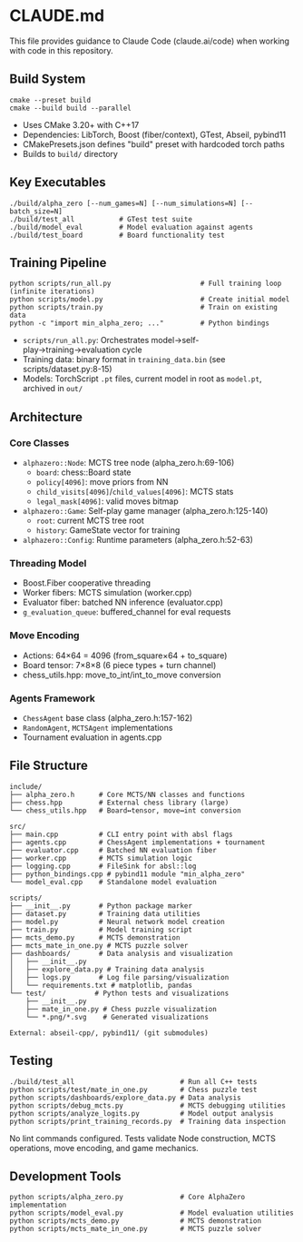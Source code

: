 # CLAUDE.md

This file provides guidance to Claude Code (claude.ai/code) when working with code in this repository.

## Build System

```
cmake --preset build
cmake --build build --parallel
```

- Uses CMake 3.20+ with C++17
- Dependencies: LibTorch, Boost (fiber/context), GTest, Abseil, pybind11
- CMakePresets.json defines "build" preset with hardcoded torch paths
- Builds to `build/` directory

## Key Executables

```
./build/alpha_zero [--num_games=N] [--num_simulations=N] [--batch_size=N]
./build/test_all           # GTest test suite
./build/model_eval         # Model evaluation against agents
./build/test_board         # Board functionality test
```

## Training Pipeline

```
python scripts/run_all.py                      # Full training loop (infinite iterations)
python scripts/model.py                        # Create initial model
python scripts/train.py                        # Train on existing data
python -c "import min_alpha_zero; ..."         # Python bindings
```

- `scripts/run_all.py`: Orchestrates model→self-play→training→evaluation cycle
- Training data: binary format in `training_data.bin` (see scripts/dataset.py:8-15)
- Models: TorchScript `.pt` files, current model in root as `model.pt`, archived in `out/`

## Architecture

### Core Classes
- `alphazero::Node`: MCTS tree node (alpha_zero.h:69-106)
  - `board`: chess::Board state
  - `policy[4096]`: move priors from NN
  - `child_visits[4096]`/`child_values[4096]`: MCTS stats
  - `legal_mask[4096]`: valid moves bitmap
- `alphazero::Game`: Self-play game manager (alpha_zero.h:125-140)
  - `root`: current MCTS tree root
  - `history`: GameState vector for training
- `alphazero::Config`: Runtime parameters (alpha_zero.h:52-63)

### Threading Model
- Boost.Fiber cooperative threading
- Worker fibers: MCTS simulation (worker.cpp)
- Evaluator fiber: batched NN inference (evaluator.cpp)
- `g_evaluation_queue`: buffered_channel for eval requests

### Move Encoding
- Actions: 64×64 = 4096 (from_square×64 + to_square)
- Board tensor: 7×8×8 (6 piece types + turn channel)
- chess_utils.hpp: move_to_int/int_to_move conversion

### Agents Framework
- `ChessAgent` base class (alpha_zero.h:157-162)
- `RandomAgent`, `MCTSAgent` implementations
- Tournament evaluation in agents.cpp

## File Structure

```
include/
├── alpha_zero.h      # Core MCTS/NN classes and functions
├── chess.hpp         # External chess library (large)
└── chess_utils.hpp   # Board↔tensor, move↔int conversion

src/
├── main.cpp          # CLI entry point with absl flags
├── agents.cpp        # ChessAgent implementations + tournament
├── evaluator.cpp     # Batched NN evaluation fiber
├── worker.cpp        # MCTS simulation logic
├── logging.cpp       # FileSink for absl::log
├── python_bindings.cpp # pybind11 module "min_alpha_zero"
└── model_eval.cpp    # Standalone model evaluation

scripts/
├── __init__.py       # Python package marker
├── dataset.py        # Training data utilities
├── model.py          # Neural network model creation
├── train.py          # Model training script
├── mcts_demo.py      # MCTS demonstration
├── mcts_mate_in_one.py # MCTS puzzle solver
├── dashboards/       # Data analysis and visualization
│   ├── __init__.py
│   ├── explore_data.py # Training data analysis
│   ├── logs.py       # Log file parsing/visualization
│   └── requirements.txt # matplotlib, pandas
└── test/            # Python tests and visualizations
    ├── __init__.py
    ├── mate_in_one.py # Chess puzzle visualization
    └── *.png/*.svg    # Generated visualizations

External: abseil-cpp/, pybind11/ (git submodules)
```

## Testing

```
./build/test_all                          # Run all C++ tests
python scripts/test/mate_in_one.py        # Chess puzzle test
python scripts/dashboards/explore_data.py # Data analysis
python scripts/debug_mcts.py              # MCTS debugging utilities
python scripts/analyze_logits.py          # Model output analysis
python scripts/print_training_records.py  # Training data inspection
```

No lint commands configured. Tests validate Node construction, MCTS operations, move encoding, and game mechanics.

## Development Tools

```
python scripts/alpha_zero.py              # Core AlphaZero implementation
python scripts/model_eval.py              # Model evaluation utilities
python scripts/mcts_demo.py               # MCTS demonstration
python scripts/mcts_mate_in_one.py        # MCTS puzzle solver
```